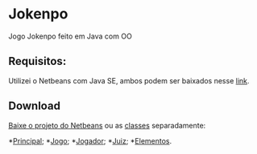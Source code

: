 # Jokenpo
Jogo Jokenpo feito em Java com OO

## Requisitos:
Utilizei o Netbeans com Java SE, ambos podem ser baixados nesse [link](http://www.oracle.com/technetwork/java/javase/downloads/index.html).

## Download
[Baixe o projeto do Netbeans](https://github.com/Freuvim/Jokenpo/archive/master.zip) ou as [classes](https://github.com/Freuvim/Jokenpo/tree/master/src/jokenpo) separadamente:

*[Principal](https://raw.githubusercontent.com/Freuvim/Jokenpo/master/src/jokenpo/principal.java);
*[Jogo](https://raw.githubusercontent.com/Freuvim/Jokenpo/master/src/jokenpo/Jogo.java);
*[Jogador](https://raw.githubusercontent.com/Freuvim/Jokenpo/master/src/jokenpo/Jogador.java);
*[Juiz](https://raw.githubusercontent.com/Freuvim/Jokenpo/master/src/jokenpo/Juiz.java);
*[Elementos](https://raw.githubusercontent.com/Freuvim/Jokenpo/master/src/jokenpo/Elementos.java).

